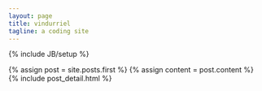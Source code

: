 ```yaml
---
layout: page
title: vindurriel
tagline: a coding site
---
```

{% include JB/setup %}
<div>  
  {% assign post = site.posts.first %}
  {% assign content = post.content %}
  {% include post_detail.html %}
</div>